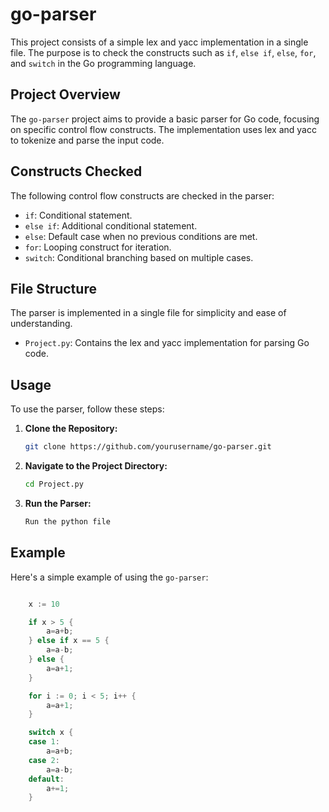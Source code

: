 # go-parser

This project consists of a simple lex and yacc implementation in a single file. The purpose is to check the constructs such as `if`, `else if`, `else`, `for`, and `switch` in the Go programming language.

## Project Overview

The `go-parser` project aims to provide a basic parser for Go code, focusing on specific control flow constructs. The implementation uses lex and yacc to tokenize and parse the input code.

## Constructs Checked

The following control flow constructs are checked in the parser:

- `if`: Conditional statement.
- `else if`: Additional conditional statement.
- `else`: Default case when no previous conditions are met.
- `for`: Looping construct for iteration.
- `switch`: Conditional branching based on multiple cases.

## File Structure

The parser is implemented in a single file for simplicity and ease of understanding.

- `Project.py`: Contains the lex and yacc implementation for parsing Go code.

## Usage

To use the parser, follow these steps:

1. **Clone the Repository:**
   ```bash
   git clone https://github.com/yourusername/go-parser.git
   ```

2. **Navigate to the Project Directory:**
   ```bash
   cd Project.py
   ```

3. **Run the Parser:**
   ```bash
   Run the python file
   ```

## Example

Here's a simple example of using the `go-parser`:

```go

    x := 10

    if x > 5 {
        a=a+b;
    } else if x == 5 {
        a=a-b;
    } else {
        a=a+1;
    }

    for i := 0; i < 5; i++ {
        a=a+1;
    }

    switch x {
    case 1:
        a=a+b;
    case 2:
        a=a-b;
    default:
        a+=1;
    }

```

